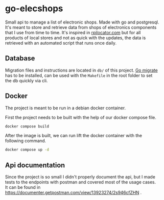 # go-elecshops

Small api to manage a list of electronic shops. Made with go and postgresql. It's meant to store and retrieve data from shops of electronics components that I use from time to time.
It's inspired in [rpilocator.com](https://www.rpilocator.com) but for all products of local stores and not as quick with the updates, the data is retrieved with an automated script that runs once daily.

## Database
Migration files and instructions are located in `db/` of this project. [Go migrate](https://github.com/golang-migrate/migrate) has to be installed, can be used with the `Makefile` in the root folder to set the db quickly via cli.

## Docker

The project is meant to be run in a debian docker container.

First the project needs to be built with the help of our docker compose file.
```bash
docker compose build
```

After the image is built, we can run lift the docker container with the following command.
```bash
docker compose up -d
```
## Api documentation
Since the project is so small I didn't properly document the api, but I made tests to the endpoints with postman and covered most of the usage cases.
It can be found in https://documenter.getpostman.com/view/13923274/2s946cfZHN .